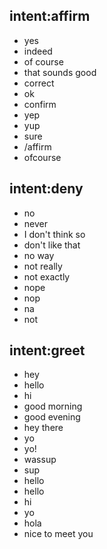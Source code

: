 ## intent:affirm
- yes
- indeed
- of course
- that sounds good
- correct
- ok
- confirm
- yep
- yup
- sure
- /affirm
- ofcourse

## intent:deny
- no
- never
- I don't think so
- don't like that
- no way
- not really
- not exactly
- nope
- nop
- na
- not

## intent:greet
- hey
- hello
- hi
- good morning
- good evening
- hey there
- yo
- yo!
- wassup
- sup
- hello
- hello
- hi
- yo
- hola
- nice to meet you

